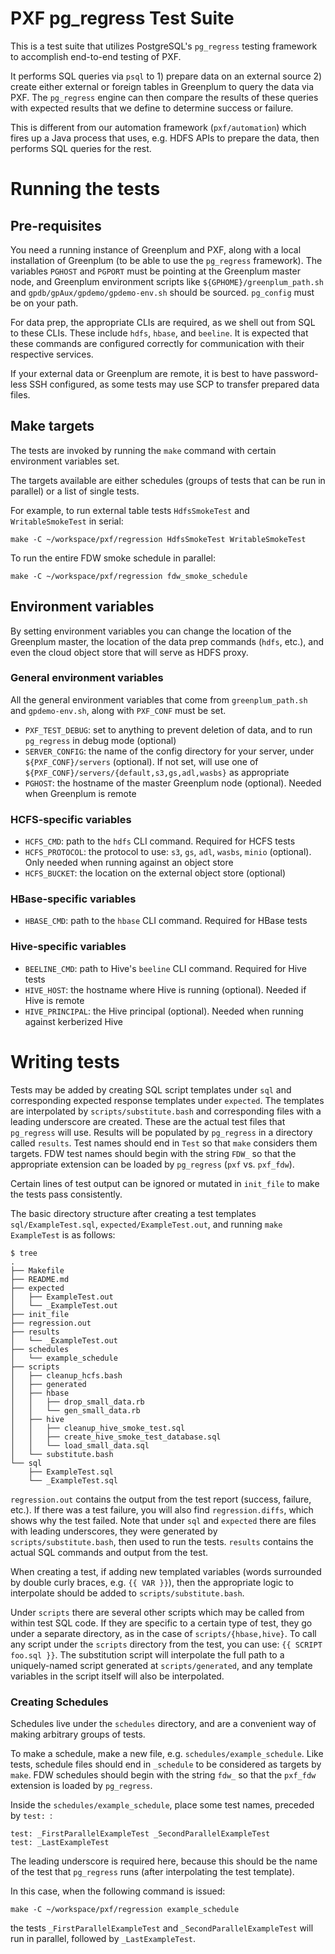 PXF pg_regress Test Suite
===================================

This is a test suite that utilizes PostgreSQL's `pg_regress` testing framework to accomplish end-to-end testing of PXF.

It performs SQL queries via `psql` to 1) prepare data on an external source 2) create either external or foreign tables in Greenplum to query the data via PXF.
The `pg_regress` engine can then compare the results of these queries with expected results that we define to determine success or failure.

This is different from our automation framework (`pxf/automation`) which fires up a Java process that uses, e.g. HDFS APIs to prepare the data, then performs SQL queries for the rest.

Running the tests
===================================

## Pre-requisites

You need a running instance of Greenplum and PXF, along with a local installation of Greenplum (to be able to use the `pg_regress` framework).
The variables `PGHOST` and `PGPORT` must be pointing at the Greenplum master node, and Greenplum environment scripts like `${GPHOME}/greenplum_path.sh` and `gpdb/gpAux/gpdemo/gpdemo-env.sh` should be sourced.
`pg_config` must be on your path.

For data prep, the appropriate CLIs are required, as we shell out from SQL to these CLIs. These include `hdfs`, `hbase`, and `beeline`.
It is expected that these commands are configured correctly for communication with their respective services.

If your external data or Greenplum are remote, it is best to have password-less SSH configured, as some tests may use SCP to transfer prepared data files.

## Make targets

The tests are invoked by running the `make` command with certain environment variables set.

The targets available are either schedules (groups of tests that can be run in parallel) or a list of single tests.

For example, to run external table tests `HdfsSmokeTest` and `WritableSmokeTest` in serial:

```
make -C ~/workspace/pxf/regression HdfsSmokeTest WritableSmokeTest
```

To run the entire FDW smoke schedule in parallel:

```
make -C ~/workspace/pxf/regression fdw_smoke_schedule
```

## Environment variables

By setting environment variables you can change the location of the Greenplum master, the location of the data prep commands (`hdfs`, etc.), and even the cloud object store that will serve as HDFS proxy.

### General environment variables

All the general environment variables that come from `greenplum_path.sh` and `gpdemo-env.sh`, along with `PXF_CONF` must be set.

* `PXF_TEST_DEBUG`: set to anything to prevent deletion of data, and to run `pg_regress` in debug mode (optional)
* `SERVER_CONFIG`: the name of the config directory for your server, under `${PXF_CONF}/servers` (optional). If not set, will use one of `${PXF_CONF}/servers/{default,s3,gs,adl,wasbs}` as appropriate
* `PGHOST`: the hostname of the master Greenplum node (optional). Needed when Greenplum is remote

### HCFS-specific variables

* `HCFS_CMD`: path to the `hdfs` CLI command. Required for HCFS tests
* `HCFS_PROTOCOL`: the protocol to use: `s3`, `gs`, `adl`, `wasbs`, `minio` (optional). Only needed when running against an object store
* `HCFS_BUCKET`: the location on the external object store (optional)

### HBase-specific variables

* `HBASE_CMD`: path to the `hbase` CLI command. Required for HBase tests

### Hive-specific variables

* `BEELINE_CMD`: path to Hive's `beeline` CLI command. Required for Hive tests
* `HIVE_HOST`: the hostname where Hive is running (optional). Needed if Hive is remote
* `HIVE_PRINCIPAL`: the Hive principal (optional). Needed when running against kerberized Hive

Writing tests
===================================

Tests may be added by creating SQL script templates under `sql` and corresponding expected response templates under `expected`.
The templates are interpolated by `scripts/substitute.bash` and corresponding files with a leading underscore are created.
These are the actual test files that `pg_regress` will use.
Results will be populated by `pg_regress` in a directory called `results`.
Test names should end in `Test` so that `make` considers them targets.
FDW test names should begin with the string `FDW_` so that the appropriate extension can be loaded by `pg_regress` (`pxf` vs. `pxf_fdw`).

Certain lines of test output can be ignored or mutated in `init_file` to make the tests pass consistently.

The basic directory structure after creating a test templates `sql/ExampleTest.sql`, `expected/ExampleTest.out`, and running `make ExampleTest` is as follows:

```
$ tree
.
├── Makefile
├── README.md
├── expected
│   ├── ExampleTest.out
│   └── _ExampleTest.out
├── init_file
├── regression.out
├── results
│   └── _ExampleTest.out
├── schedules
│   └── example_schedule
├── scripts
│   ├── cleanup_hcfs.bash
│   ├── generated
│   ├── hbase
│   │   ├── drop_small_data.rb
│   │   └── gen_small_data.rb
│   ├── hive
│   │   ├── cleanup_hive_smoke_test.sql
│   │   ├── create_hive_smoke_test_database.sql
│   │   └── load_small_data.sql
│   └── substitute.bash
└── sql
    ├── ExampleTest.sql
    └── _ExampleTest.sql
```

`regression.out` contains the output from the test report (success, failure, etc.).
If there was a test failure, you will also find `regression.diffs`, which shows why the test failed.
Note that under `sql` and `expected` there are files with leading underscores, they were generated by `scripts/substitute.bash`, then used to run the tests.
`results` contains the actual SQL commands and output from the test.

When creating a test, if adding new templated variables (words surrounded by double curly braces, e.g. `{{ VAR }}`), then the appropriate logic to interpolate should be added to `scripts/substitute.bash`.

Under `scripts` there are several other scripts which may be called from within test SQL code.
If they are specific to a certain type of test, they go under a separate directory, as in the case of `scripts/{hbase,hive}`.
To call any script under the `scripts` directory from the test, you can use: `{{ SCRIPT foo.sql }}`.
The substitution script will interpolate the full path to a uniquely-named script generated at `scripts/generated`, and any template variables in the script itself will also be interpolated.

### Creating Schedules

Schedules live under the `schedules` directory, and are a convenient way of making arbitrary groups of tests.

To make a schedule, make a new file, e.g. `schedules/example_schedule`.
Like tests, schedule files should end in `_schedule` to be considered as targets by `make`.
FDW schedules should begin with the string `fdw_` so that the `pxf_fdw` extension is loaded by `pg_regress`.

Inside the `schedules/example_schedule`, place some test names, preceded by `test: `:

```
test: _FirstParallelExampleTest _SecondParallelExampleTest
test: _LastExampleTest
```

The leading underscore is required here, because this should be the name of the test that `pg_regress` runs (after interpolating the test template).

In this case, when the following command is issued:

```
make -C ~/workspace/pxf/regression example_schedule
```

the tests `_FirstParallelExampleTest` and `_SecondParallelExampleTest` will run in parallel, followed by `_LastExampleTest`.
